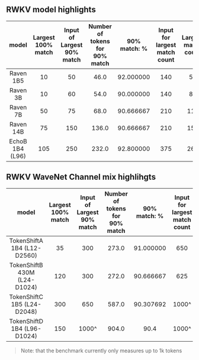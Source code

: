 ## RWKV model highlights

|      model      | Largest 100% match | Input of Largest 90% match | Number of tokens for 90% match | 90% match: % | Input for largest match count | Largest match count | Largest match count % |
|:---------------:|:------------------:|:--------------------------:|:------------------------------:|:------------:|:-----------------------------:|:-------------------:|:---------------------:|
|    Raven 1B5    |         10         |             50             |              46.0              |   92.000000  |              140              |          58         |       41.428571       |
|     Raven 3B    |         10         |             60             |              54.0              |   90.000000  |              140              |          83         |       59.285714       |
|     Raven 7B    |         50         |             75             |              68.0              |   90.666667  |              210              |         113         |       53.809524       |
|    Raven 14B    |         75         |             150            |              136.0             |   90.666667  |              210              |         157         |       74.761905       |
| EchoB 1B4 (L96) |         105        |             250            |              232.0             |   92.800000  |              375              |         263         |       70.133333       |

## RWKV WaveNet Channel mix highlihgts

|             model            | Largest 100% match | Input of Largest 90% match | Number of tokens for 90% match | 90% match: % | Input for largest match count | Largest match count | Largest match count % |
|:----------------------------:|:------------------:|:--------------------------:|:------------------------------:|:------------:|:-----------------------------:|:-------------------:|:---------------------:|
|  TokenShiftA 1B4 (L12-D2560) |         35         |             300            |              273.0             |   91.000000  |              650              |         415         |       63.846154       |
| TokenShiftB 430M (L24-D1024) |         120        |             300            |              272.0             |   90.666667  |              625              |         409         |       65.440000       |
|  TokenShiftC 1B5 (L24-D2048) |         300        |             650            |              587.0             |   90.307692  |              1000^            |         709         |       70.900000       |
|  TokenShiftD 1B4 (L96-D1024) |         150        |             1000^          |              904.0             |   90.4       |              1000^            |         904         |       90.4            |

> Note: that the benchmark currently only measures up to 1k tokens
